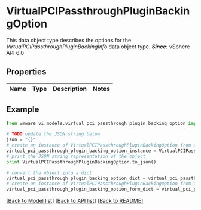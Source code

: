 # VirtualPCIPassthroughPluginBackingOption

This data object type describes the options for the *VirtualPCIPassthroughPluginBackingInfo* data object type.  ***Since:*** vSphere API 6.0 

## Properties
Name | Type | Description | Notes
------------ | ------------- | ------------- | -------------

## Example

```python
from vmware_vi.models.virtual_pci_passthrough_plugin_backing_option import VirtualPCIPassthroughPluginBackingOption

# TODO update the JSON string below
json = "{}"
# create an instance of VirtualPCIPassthroughPluginBackingOption from a JSON string
virtual_pci_passthrough_plugin_backing_option_instance = VirtualPCIPassthroughPluginBackingOption.from_json(json)
# print the JSON string representation of the object
print VirtualPCIPassthroughPluginBackingOption.to_json()

# convert the object into a dict
virtual_pci_passthrough_plugin_backing_option_dict = virtual_pci_passthrough_plugin_backing_option_instance.to_dict()
# create an instance of VirtualPCIPassthroughPluginBackingOption from a dict
virtual_pci_passthrough_plugin_backing_option_form_dict = virtual_pci_passthrough_plugin_backing_option.from_dict(virtual_pci_passthrough_plugin_backing_option_dict)
```
[[Back to Model list]](../README.md#documentation-for-models) [[Back to API list]](../README.md#documentation-for-api-endpoints) [[Back to README]](../README.md)


